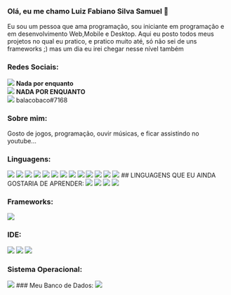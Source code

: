 ### Olá, eu me chamo Luiz Fabiano Silva Samuel 👋
Eu sou um pessoa que ama programação, sou iniciante em programação e em desenvolvimento Web,Mobile e Desktop. Aqui eu posto todos meus projetos no qual eu pratico, e pratico muito até, só não sei de uns frameworks ;) mas um dia eu irei chegar nesse nível também 

### Redes Sociais:
<img src="https://img.shields.io/badge/WhatsApp-25D366?style=for-the-badge&logo=whatsapp&logoColor=white" /> __Nada por enquanto__ <br>
<img src="https://img.shields.io/badge/Gmail-D14836?style=for-the-badge&logo=gmail&logoColor=white" /> __NADA POR ENQUANTO__ <br>
<img src="https://img.shields.io/badge/Discord-7289DA?style=for-the-badge&logo=discord&logoColor=white" /> balacobaco#7168


### Sobre mim:
Gosto de jogos, programação, ouvir músicas, e ficar assistindo no youtube...

### Linguagens:
<img src="https://img.shields.io/badge/Python-3776AB?style=for-the-badge&logo=python&logoColor=white" />
<img src="https://img.shields.io/badge/HTML-239120?style=for-the-badge&logo=html5&logoColor=white" />
<img src="https://img.shields.io/badge/CSS-239120?&style=for-the-badge&logo=css3&logoColor=white" />
<img src="https://img.shields.io/badge/HTML5-E34F26?style=for-the-badge&logo=html5&logoColor=white" />
<img src="https://img.shields.io/badge/CSS3-1572B6?style=for-the-badge&logo=css3&logoColor=white" />
<img src="https://img.shields.io/badge/JavaScript-323330?style=for-the-badge&logo=javascript&logoColor=F7DF1E" />
<img src="https://img.shields.io/badge/TypeScript-007ACC?style=for-the-badge&logo=typescript&logoColor=white" />
<img src="https://img.shields.io/badge/C-00599C?style=for-the-badge&logo=c&logoColor=white" />
<img src="https://img.shields.io/badge/C%2B%2B-00599C?style=for-the-badge&logo=c%2B%2B&logoColor=white" />
<img src="https://img.shields.io/badge/C%23-239120?style=for-the-badge&logo=c-sharp&logoColor=white" />
<img src="https://img.shields.io/badge/Java-ED8B00?style=for-the-badge&logo=java&logoColor=white" />
<img src="https://img.shields.io/badge/PHP-777BB4?style=for-the-badge&logo=php&logoColor=white" />
<img src="https://img.shields.io/badge/Kotlin-0095D5?&style=for-the-badge&logo=kotlin&logoColor=white" />
## LINGUAGENS QUE EU AINDA GOSTARIA DE APRENDER:
<img src="https://img.shields.io/badge/Ruby-CC342D?style=for-the-badge&logo=ruby&logoColor=white" />
<img src="https://img.shields.io/badge/Lua-2C2D72?style=for-the-badge&logo=lua&logoColor=white" />
<img src="https://img.shields.io/badge/Rust-000000?style=for-the-badge&logo=rust&logoColor=white" />
<img src="https://img.shields.io/badge/Swift-FA7343?style=for-the-badge&logo=swift&logoColor=white" />

### Frameworks:
<img src="https://img.shields.io/badge/React_Native-20232A?style=for-the-badge&logo=react&logoColor=61DAFB" />

### IDE:
<img src="https://img.shields.io/badge/phpstorm-143?style=for-the-badge&logo=phpstorm&logoColor=black&color=black&labelColor=darkorchid" />
<img src="https://img.shields.io/badge/pycharm-143?style=for-the-badge&logo=pycharm&logoColor=black&color=black&labelColor=green" />
<img src="https://img.shields.io/badge/Visual_Studio_Code-0078D4?style=for-the-badge&logo=visual%20studio%20code&logoColor=white" />

### Sistema Operacional:
<img src="https://img.shields.io/badge/Windows-0078D6?style=for-the-badge&logo=windows&logoColor=white" />
### Meu Banco de Dados:
<img src="https://img.shields.io/badge/MySQL-00000F?style=for-the-badge&logo=mysql&logoColor=white" />
